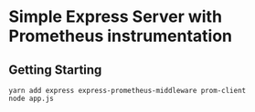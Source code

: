 # Simple Express Server with Prometheus instrumentation

## Getting Starting

```shell
yarn add express express-prometheus-middleware prom-client
node app.js
```
